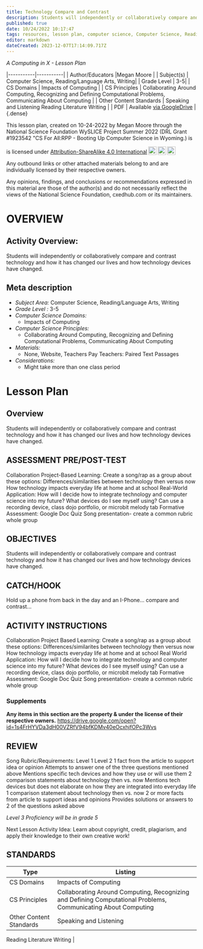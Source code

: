 ```yaml
---
title: Technology Compare and Contrast
description: Students will independently or collaboratively compare and contrast technology and how it has changed our lives and how technology devices have changed.
published: true
date: 10/24/2022 10:17:47
tags: resources, lesson plan, computer science, Computer Science, Reading/Language Arts, Writing 
editor: markdown
dateCreated: 2023-12-07T17:14:09.717Z
---
```

*A Computing in X - Lesson Plan*

|-----------|-----------|
| Author/Educators |Megan Moore |
| Subject(s) | Computer Science, Reading/Language Arts, Writing|
| Grade Level | 3-5|
| CS Domains | Impacts of Computing |
| CS Principles | Collaborating Around Computing, Recognizing and Defining Computational Problems, Communicating About Computing |
| Other Content Standards | Speaking and Listening
Reading Literature
Writing | 
| PDF | Available [via GoogleDrive](https://drive.google.com/open?id=1oePQt1e_9WQ4SzDkEf0krjy777pytkk8) |
{.dense}






This lesson plan, created on 10-24-2022 by Megan Moore through the National Science Foundation WySLICE Project Summer 2022 (DRL Grant #1923542 "CS For All:RPP - Booting Up Computer Science in Wyoming.) is  <p xmlns:cc="http://creativecommons.org/ns#" >  is licensed under <a href="http://creativecommons.org/licenses/by-sa/4.0/?ref=chooser-v1" target="_blank" rel="license noopener noreferrer" style="display:inline-block;">Attribution-ShareAlike 4.0 International<img style="height:22px!important;margin-left:3px;vertical-align:text-bottom;" src="https://mirrors.creativecommons.org/presskit/icons/cc.svg?ref=chooser-v1"><img style="height:22px!important;margin-left:3px;vertical-align:text-bottom;" src="https://mirrors.creativecommons.org/presskit/icons/by.svg?ref=chooser-v1"><img style="height:22px!important;margin-left:3px;vertical-align:text-bottom;" src="https://mirrors.creativecommons.org/presskit/icons/sa.svg?ref=chooser-v1"></a></p>


Any outbound links or other attached materials belong to and are individually licensed by their respective owners. 


Any opinions, findings, and conclusions or recommendations expressed in this material are those of the author(s) and do not necessarily reflect the views of the National Science Foundation, cxedhub.com or its maintainers.


# OVERVIEW
## Activity Overview:  
Students will independently or collaboratively compare and contrast technology and how it has changed our lives and how technology devices have changed.
## Meta description
+ *Subject Area:* Computer Science, Reading/Language Arts, Writing 
+ *Grade Level :* 3-5 
+ *Computer Science Domains:*
   + Impacts of Computing
+ *Computer Science Principles:*
   + Collaborating Around Computing, Recognizing and Defining Computational Problems, Communicating About Computing
+ *Materials:* 
   + None, Website, Teachers Pay Teachers: Paired Text Passages
+ *Considerations:*
   + Might take more than one class period


# Lesson Plan
## Overview
Students will independently or collaboratively compare and contrast technology and how it has changed our lives and how technology devices have changed.
## ASSESSMENT PRE/POST-TEST
Collaboration Project-Based Learning: 
Create a song/rap as a group about these options: 
Differences/similarities between technology then versus now
How technology impacts everyday life at home and at school 
Real-World Application: How will I decide how to integrate technology and computer science into my future? What devices do I see myself using? 
Can use a recording device, class dojo portfolio, or microbit melody tab 
Formative Assessment: 
Google Doc Quiz 
Song presentation- create a common rubric whole group
## OBJECTIVES
Students will independently or collaboratively compare and contrast technology and how it has changed our lives and how technology devices have changed.


## CATCH/HOOK
Hold up a phone from back in the day and an I-Phone... compare and contrast...


## ACTIVITY INSTRUCTIONS
Collaboration Project Based Learning: 
Create a song/rap as a group about these options: 
Differences/similarites between technology then versus now
How technology impacts everyday life at home and at school 
Real World Application: How will I decide how to integrate technology and computer science into my future? What devices do I see myself using? 
Can use a recording device, class dojo portfolio, or microbit melody tab 
Formative Assessment: 
Google Doc Quiz 
Song presentation- create a common rubric whole group


### Supplements
**Any items in this section are the property & under the license of their respective owners.**
https://drive.google.com/open?id=1s4FrHYVDa3dH00VZRfV94bfKDMv40eOcxhjfOPc3Wvs




## REVIEW
Song Rubric/Requirements: 
Level 1
Level 2 
1 fact from the article to support idea or opinion
Attempts to answer one of the three questions mentioned above
Mentions specific tech devices and how they use or will use them
2 comparison statements about technology then vs. now 
Mentions tech devices but does not elaborate on how they are integrated into everyday life
1 comparison statement about technology then vs. now
2 or more facts from article to support ideas and opinions
Provides solutions or answers to 2 of the questions asked above


*Level 3 Proficiency will be in grade 5*




Next Lesson Activity Idea: Learn about copyright, credit, plagiarism, and apply their knowledge to their own creative work!
## STANDARDS        
| Type | Listing | 
|-----------|-----------|
| CS Domains  | Impacts of Computing|
| CS Principles   | Collaborating Around Computing, Recognizing and Defining Computational Problems, Communicating About Computing|
| Other Content Standards | Speaking and Listening
Reading Literature
Writing  |